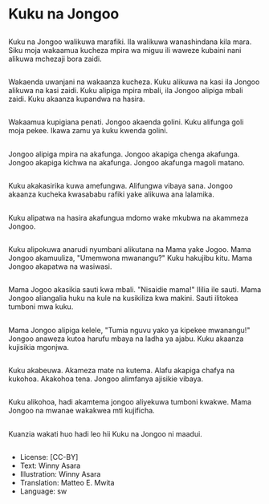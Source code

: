 # Kuku na Jongoo

##
Kuku na Jongoo walikuwa marafiki. Ila walikuwa wanashindana kila mara. Siku moja wakaamua kucheza mpira wa miguu ili waweze kubaini nani alikuwa mchezaji bora zaidi.

##
Wakaenda uwanjani na wakaanza kucheza. Kuku alikuwa na kasi ila Jongoo alikuwa na kasi zaidi. Kuku alipiga mpira mbali, ila Jongoo alipiga mbali zaidi. Kuku akaanza kupandwa na hasira.

##
Wakaamua kupigiana penati. Jongoo akaenda golini. Kuku alifunga goli moja pekee. Ikawa zamu ya kuku kwenda golini.

##
Jongoo alipiga mpira na akafunga. Jongoo akapiga chenga akafunga. Jongoo akapiga kichwa na akafunga. Jongoo akafunga magoli matano.

##
Kuku akakasirika kuwa amefungwa. Alifungwa vibaya sana. Jongoo akaanza kucheka kwasababu rafiki yake alikuwa ana lalamika.

##
Kuku alipatwa na hasira akafungua mdomo wake mkubwa na akammeza Jongoo.

##
Kuku alipokuwa anarudi nyumbani alikutana na Mama yake Jogoo. Mama Jongoo akamuuliza, "Umemwona mwanangu?" Kuku hakujibu kitu. Mama Jongoo akapatwa na wasiwasi.

##
Mama Jogoo akasikia sauti kwa mbali. "Nisaidie mama!" Ililia ile sauti. Mama Jongoo aliangalia huku na kule na kusikiliza kwa makini. Sauti ilitokea tumboni mwa kuku.

##
Mama Jongoo alipiga kelele, "Tumia nguvu yako ya kipekee mwanangu!" Jongoo anaweza kutoa harufu mbaya na ladha ya ajabu. Kuku akaanza kujisikia mgonjwa.

##
Kuku akabeuwa. Akameza mate na kutema. Alafu akapiga chafya na kukohoa. Akakohoa tena. Jongoo alimfanya ajisikie vibaya.

##
Kuku alikohoa, hadi akamtema jongoo aliyekuwa tumboni kwakwe. Mama Jongoo na mwanae wakakwea mti kujificha.

##
Kuanzia wakati huo hadi leo hii Kuku na Jongoo ni maadui.

##
* License: [CC-BY]
* Text: Winny Asara
* Illustration: Winny Asara
* Translation: Matteo E. Mwita
* Language: sw
